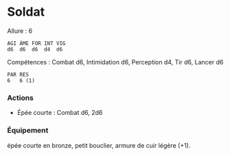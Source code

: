 # Soldat

Allure : 6

	AGI	ÂME	FOR	INT	VIG
	d6	d6	d6	d4	d6

Compétences : Combat d6, Intimidation d6, Perception d4, Tir d6, Lancer d6

	PAR	RES
	6	6 (1)

### Actions
- Épée courte : Combat d6, 2d6

### Équipement
épée courte en bronze, petit bouclier, armure de cuir légère (+1).
